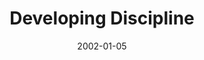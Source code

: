 ---
layout: message
category: message
series: "New Year, New Me"
title: "Developing Discipline "
date: 2002-01-05
audio-description: "Some of the less talked about resolutions can lead to a healthier year for all of us.  "
audio: ""
audio-title: "Developing Discipline "
audio-duration: "&#58;"
---